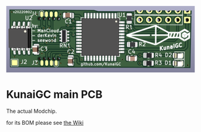 ![KunaiGC main PCB](https://github.com/KunaiGC/KunaiGC/blob/main/KunaiGC_main/media/PCB.png)

# KunaiGC main PCB
The actual Modchip.

for its BOM please see [the Wiki](https://github.com/KunaiGC/KunaiGC/wiki/Build-the-KunaiGC)

